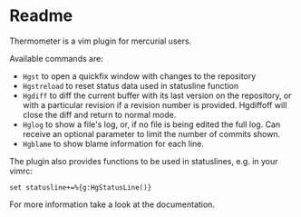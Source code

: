 Readme
======

Thermometer is a vim plugin for mercurial users.

Available commands are:

* `Hgst` to open a quickfix window with changes to the repository
* `Hgstreload` to reset status data used in statusline function
* `Hgdiff` to diff the current buffer with its last version on the repository, or with a particular revision if a revision number is provided. Hgdiffoff will close the diff and return to normal mode.
* `Hglog` to show a file's log, or, if no file is being edited the full log. Can receive an optional parameter to limit the number of commits shown.
* `Hgblame` to show blame information for each line.

The plugin also provides functions to be used in statuslines, e.g. in your vimrc:

    set statusline+=%{g:HgStatusLine()}

For more information take a look at the documentation.
